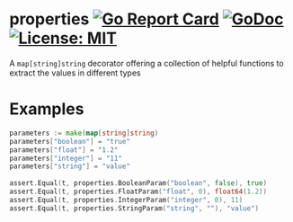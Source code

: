 # properties [![Go Report Card](https://goreportcard.com/badge/github.com/shomali11/properties)](https://goreportcard.com/report/github.com/shomali11/properties) [![GoDoc](https://godoc.org/github.com/shomali11/properties?status.svg)](https://godoc.org/github.com/shomali11/properties) [![License: MIT](https://img.shields.io/badge/License-MIT-yellow.svg)](https://opensource.org/licenses/MIT)

A `map[string]string` decorator offering a collection of helpful functions to extract the values in different types

# Examples

```go
parameters := make(map[string]string)
parameters["boolean"] = "true"
parameters["float"] = "1.2"
parameters["integer"] = "11"
parameters["string"] = "value"
	
assert.Equal(t, properties.BooleanParam("boolean", false), true)
assert.Equal(t, properties.FloatParam("float", 0), float64(1.2))
assert.Equal(t, properties.IntegerParam("integer", 0), 11)
assert.Equal(t, properties.StringParam("string", ""), "value")
```